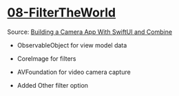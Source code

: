 # [08-FilterTheWorld](https://github.com/mobilelabclass-itp/08-FilterTheWorld)

Source: [Building a Camera App With SwiftUI and Combine](https://www.kodeco.com/26244793-building-a-camera-app-with-swiftui-and-combine)

- ObservableObject for view model data
- CoreImage for filters
- AVFoundation for video camera capture

- Added Other filter option
